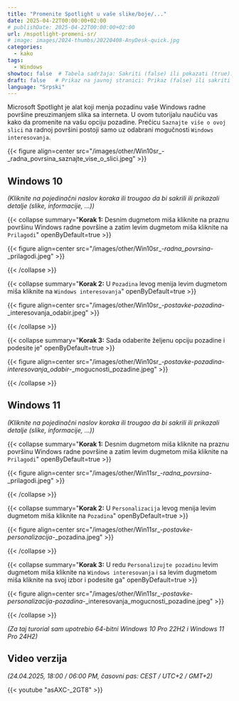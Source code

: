 ```yaml
---
title: "Promenite Spotlight u vaše slike/boje/..."
date: 2025-04-22T00:00:00+02:00
# publishDate: 2025-04-22T00:00:00+02:00
url: /mspotlight-promeni-sr/
# image: images/2024-thumbs/20220408-AnyDesk-quick.jpg
categories: 
  - kako
tags: 
  - Windows
showtoc: false  # Tabela sadržaja: Sakriti (false) ili pokazati (true).
draft: false   # Prikaz na javnoj stranici: Prikaz (false) ili sakriti (true).
language: "Srpski"
---
```


Microsoft Spotlight je alat koji menja pozadinu vaše Windows radne površine preuzimanjem slika sa interneta. U ovom tutorijalu naučiću vas kako da promenite na vašu opciju pozadine. Prečicu `Saznajte više o ovoj slici` na radnoj površini postoji samo uz odabrani mogučnosti `Windows interesovanja`.

  {{< figure align=center src="/images/other/Win10sr_-_radna_povrsina_saznajte_vise_o_slici.jpeg" >}}

## Windows 10

*(Kliknite na pojedinačni naslov koraka ili trougao da bi sakrili ili prikazali detalje (slike, informacije, ...))*

{{< collapse summary="**Korak 1:** Desnim dugmetom miša kliknite na praznu površinu Windows radne površine a zatim levim dugmetom miša kliknite na `Prilagodi`" openByDefault=true >}}

  {{< figure align=center src="/images/other/Win10sr_-_radna_povrsina_-_prilagodi.jpeg" >}}

{{< /collapse >}}

{{< collapse summary="**Korak 2:** U `Pozadina` levog menija levim dugmetom miša kliknite na `Windows interesovanja`" openByDefault=true >}}

  {{< figure align=center src="/images/other/Win10sr_-_postavke_-_pozadina_-_interesovanja_odabir.jpeg" >}}

{{< /collapse >}}

{{< collapse summary="**Korak 3:** Sada odaberite željenu opciju pozadine i podesite je" openByDefault=true >}}

  {{< figure align=center src="/images/other/Win10sr_-_postavke_-_pozadina_-_interesovanja_odabir_-_mogucnosti_pozadine.jpeg" >}}

{{< /collapse >}}

## Windows 11

*(Kliknite na pojedinačni naslov koraka ili trougao da bi sakrili ili prikazali detalje (slike, informacije, ...))*

{{< collapse summary="**Korak 1:** Desnim dugmetom miša kliknite na praznu površinu Windows radne površine a zatim levim dugmetom miša kliknite na `Prilagodi`" openByDefault=true >}}

  {{< figure align=center src="/images/other/Win11sr_-_radna_povrsina_-_prilagodi.jpeg" >}}

{{< /collapse >}}

{{< collapse summary="**Korak 2:** U `Personalizacija` levog menija levim dugmetom miša kliknite na `Pozadina`" openByDefault=true >}}

  {{< figure align=center src="/images/other/Win11sr_-_postavke_-_personalizacija_-_pozadina.jpeg" >}}

{{< /collapse >}}

{{< collapse summary="**Korak 3:** U redu `Personalizujte pozadinu` levim dugmetom miša kliknite na `Windows interesovanja` i sa levim dugmetom miša kliknite na svoj izbor i podesite ga" openByDefault=true >}}

  {{< figure align=center src="/images/other/Win11sr_-_postavke_-_personalizacija_-_pozadina_-_interesovanja_mogucnosti_pozadine.jpeg" >}}

{{< /collapse >}}

*(Za taj turorial sam upotrebio 64-bitni Windows 10 Pro 22H2 i Windows 11 Pro 24H2)*

## Video verzija

*(24.04.2025, 18:00 / 06:00 PM, časovni pas: CEST / UTC+2 / GMT+2)*

{{< youtube "asAXC-_2GT8" >}}